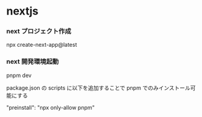 # nextjs

### next プロジェクト作成

npx create-next-app@latest

### next 開発環境起動

pnpm dev


package.json の scripts に以下を追加することで pnpm でのみインストール可能にする

"preinstall": "npx only-allow pnpm"
